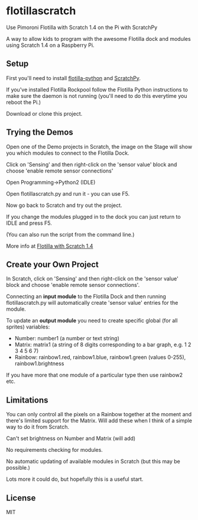 # flotillascratch
Use Pimoroni Flotilla with Scratch 1.4 on the Pi with ScratchPy

A way to allow kids to program with the awesome Flotilla dock and modules using Scratch 1.4 on a Raspberry Pi.

## Setup

First you'll need to install [flotilla-python](https://github.com/pimoroni/flotilla-python/) and [ScratchPy](https://github.com/pilliq/scratchpy).

If you've installed Flotilla Rockpool follow the Flotilla Python instructions to make sure the daemon is not running (you'll need to do this everytime you reboot the Pi.)

Download or clone this project. 

## Trying the Demos

Open one of the Demo projects in Scratch, the image on the Stage will show you which modules to connect to the Flotilla Dock. 

Click on 'Sensing' and then right-click on the 'sensor value' block and choose 'enable remote sensor connections'

Open Programming->Python2 (IDLE)

Open flotillascratch.py and run it - you can use F5. 

Now go back to Scratch and try out the project. 

If you change the modules plugged in to the dock you can just return to IDLE and press F5. 

(You can also run the script from the command line.)

More info at [Flotilla with Scratch 1.4](http://www.techagekids.com/2017/02/flotilla-with-scratch-14-on-raspberry-pi.html)

## Create your Own Project

In Scratch, click on 'Sensing' and then right-click on the 'sensor value' block and choose 'enable remote sensor connections'. 

Connecting an **input module** to the Flotilla Dock and then running flotillascratch.py will automatically create 'sensor value' entries for the module. 

To update an **output module** you need to create specific global (for all sprites) variables:
+ Number: number1 (a number or text string)
+ Matrix: matrix1 (a string of 8 digits corresponding to a bar graph, e.g. 1 2 3 4 5 6 7)
+ Rainbow: rainbow1.red, rainbow1.blue, rainbow1.green (values 0-255), rainbow1.brightness

If you have more that one module of a particular type then use rainbow2 etc. 

## Limitations

You can only control all the pixels on a Rainbow together at the moment and there's limited support for the Matrix. Will add these when I think of a simple way to do it from Scratch. 

Can't set brightness on Number and Matrix (will add)

No requirements checking for modules. 

No automatic updating of available modules in Scratch (but this may be possible.)

Lots more it could do, but hopefully this is a useful start. 

## License

MIT

